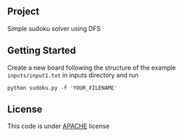 ## Project

Simple sudoku solver using DFS

## Getting Started

Create a new board following the structure of the example `inputs/input1.txt` in inputs directory and run

```
python sudoku.py -f 'YOUR_FILENAME'
```

## License

This code is under [APACHE](LICENSE) license

